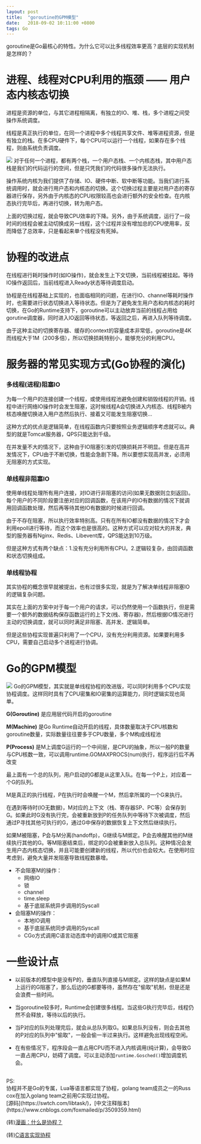 ```yaml
---
layout: post
title:  "goroutine的GPM模型"
date:   2018-09-02 10:11:00 +0800
tags: Go
---
```

goroutine是Go最核心的特性。为什么它可以比多线程效率更高？底层的实现机制是怎样的？

# 进程、线程对CPU利用的瓶颈 —— 用户态内核态切换
进程是资源的单位，与其它进程相隔离，有独立的IO、堆、栈，多个进程之间受操作系统调度。

线程是真正执行的单位，在同一个进程中多个线程共享文件、堆等进程资源，但是有独立的栈。在多CPU硬件下，每个CPU可以运行一个线程，如果存在多个线程，则由系统负责调度。

![](/assets/images/2018-09-02-Go_goroutine_2.png)
对于任何一个进程，都有两个栈，一个用户态栈、一个内核态栈，其中用户态栈是我们的代码运行的空间，但是只凭我们的代码很多操作无法执行。

操作系统内核为我们提供了存储、IO、硬件中断、软中断等功能。当我们进行系统调用时，就会进行用户态和内核态的切换。这个切换过程主要是对用户态的寄存器进行保存，另外由于内核态的CPU权限较高也会进行额外的安全检查。在内核态执行完毕后，再进行切换，转为用户态。

上面的切换过程，就会导致CPU效率的下降。另外，由于系统调度，运行了一段时间的线程会被主动切换成另一线程，这个过程并没有增加总的CPU使用率，反而降低了总效率，只是看起来单个线程没有死掉。

# 协程的改进点
在线程进行耗时操作时(如IO操作)，就会发生上下文切换，当前线程被挂起。等待IO操作返回后，当前线程进入Ready状态等待调度启动。

协程是在线程基础上实现的，也面临相同的问题，在进行IO、channel等耗时操作时，也需要进行状态切换进入等待状态。但是为了避免发生用户态和内核态的耗时切换，在Go的Runtime支持下，goroutine可以主动放弃当前的线程占用给gorutine调度器，同时进入IO返回等待状态，等返回之后，再进入队列等待调度。

由于这种主动的切换寄存器、缓存的context的容量成本非常低，goroutine是4K而线程大于1M（200多倍），所以切换损耗特别小，能够充分的利用CPU。

# 服务器的常见实现方式(Go协程的演化)
### 多线程(进程)阻塞IO
为每一个用户的连接创建一个线程，或使用线程池避免创建和销毁线程的开销。线程中进行网络IO操作时会发生阻塞，这时候线程A会切换进入内核态、线程B被内核态唤醒切换进入用户态然后执行、接着又可能发生阻塞切换...

这种方式的优点是逻辑简单，在线程函数内只要按照业务逻辑顺序考虑就可以。典型的就是Tomcat服务器，QPS只能达到千级。

在并发量不大的情况下，这种由于IO阻塞引发的切换损耗并不明显。但是在高并发情况下，CPU由于不断切换，性能会急剧下降。所以要想实现高并发，必须用无阻塞的方式实现。

### 单线程非阻塞IO
使用单线程处理所有用户连接，对IO进行非阻塞的访问(如果无数据则立刻返回)。每个用户的不同阶段要注册对应的回调函数，在该用户的IO有数据的情况下就调用回调函数处理，然后再等待其他IO有数据的时候进行回调。

由于不存在阻塞，所以执行效率特别高。只有在所有IO都没有数据的情况下才会利用epoll进行等待，而这个效率也是很高的。这种方式可以应对较大的并发，典型的服务器有Nginx、Redis、Libevent库，QPS能达到10万级。

但是这种方式有两个缺点：1.没有充分利用所有CPU。2.逻辑较复杂，由回调函数和状态切换组成。

### 单线程协程
其实协程的概念很早就被提出，也有过很多实现，就是为了解决单线程非阻塞IO的逻辑复杂问题。

其实在上面的方案中对于每一个用户的请求，可以仍然使用一个函数执行，但是需要一个额外的数据结构保存函数运行的上下文(栈、寄存器)，然后根据IO情况进行主动的切换调度，就可以同时满足非阻塞、高并发、逻辑简单。

但是这些协程实现普遍只利用了一个CPU，没有充分利用资源。如果要利用多CPU，需要自己启动多个进程进行协调。

# Go的GPM模型
![](/assets/images/2018-09-02-Go_goroutine.png)
Go的GPM模型，其实就是单线程协程的改进版，可以同时利用多个CPU实现协程调度。这样同时具有了CPU密集和IO密集的运算能力，同时逻辑实现也简单。

__G(Goroutine)__ 是应用层代码开启的goroutine

__M(Machine)__ 是Go Runtime自动开启的线程，具体数量取决于CPU核数和goroutine数量，实际数量往往要多于CPU数量，多个M构成线程池

__P(Process)__ 是M上调度G运行的一个中间层，是CPU的抽象，所以一般P的数量与CPU核数一致，可以调用runtime.GOMAXPROCS(num)执行，程序运行后不再改变

最上面有一个总的队列，用户启动的G都是从这里入队。在每一个P上，对应着一个G的队列。

M是真正的执行线程，P在执行时会唤醒一个M，然后拿所属的一个G来执行。

在遇到等待时(IO无数据)，M对应的上下文（栈、寄存器SP、PC等）会保存到G。如果此时G没有执行完，会被重新放到P的任务队列中等待下次被调度，然后通过P寻找其他可执行的G，通过G中保存的数据恢复上下文然后继续执行。

如果M被阻塞，P会与M分离(handoffp)，G继续与M绑定。P会去唤醒其他的M继续执行其他的G。等M阻塞结束后，绑定的G会被重新放入总队列。这种情况会发生用户态内核态切换，并且可能要创建新的线程，所以代价也会较大。在使用时应考虑到，避免大量并发阻塞导致线程数暴增。
* 不会阻塞M的操作：
	* 网络IO
	* 锁
	* channel
	* time.sleep
	* 基于底层系统异步调用的Syscall
* 会阻塞M的操作：
	* 本地IO调用
	* 基于底层系统同步调用的Syscall
	* CGo方式调用C语言动态库中的调用IO或其它阻塞

# 一些设计点
* 以前版本的模型中是没有P的，垂直队列直接与M绑定。这样的缺点是如果M上运行的G阻塞了，那么后边的G都要等待，虽然存在"偷取"机制，但是还是会浪费一些时间。

* 当goroutine较多时，Runtime会创建很多线程。当这些G执行完毕后，线程仍然不会释放，等待以后的执行。

* 当P对应的队列处理完后，就会从总队列取G。如果总队列没有，则会去其他的P对应的队列中"偷取"，一般会偷一半过来执行。这样避免出现线程空闲。

* 在有些情况下，程序段会一直占用CPU而不进入内核调用(纯计算)，会导致G一直占用CPU，妨碍了调度。可以主动添加`runtime.Gosched()`增加调度机会。

<br/>
PS:<br/>
协程并不是Go的专属，Lua等语言都实现了协程，golang team成员之一的Russ cox在加入golang team之前用C实现过协程。<br/>
[源码](https://swtch.com/libtask/)，[中文注释版本](https://www.cnblogs.com/foxmailed/p/3509359.html)

(转)[漫画：什么是协程？](https://www.sohu.com/a/236536167_684445)

(转)[C语言实现协程](https://blog.csdn.net/xiaobing1994/article/details/79024972?from=singlemessage)